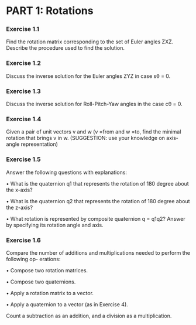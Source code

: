 # PART 1: Rotations
### Exercise 1.1
Find the rotation matrix corresponding to the set of Euler angles ZXZ. Describe the procedure used to find the solution.
### Exercise 1.2
Discuss the inverse solution for the Euler angles ZYZ in case sθ = 0.
### Exercise 1.3
Discuss the inverse solution for Roll-Pitch-Yaw angles in the case cθ = 0.
### Exercise 1.4
Given a pair of unit vectors v and w (v =from and w =to, find the minimal rotation that
brings v in w.
(SUGGESTION: use your knowledge on axis-angle representation)
### Exercise 1.5
Answer the following questions with explanations:

• What is the quaternion q1 that represents the rotation of 180 degree about the x-axis?

• What is the quaternion q2 that represents the rotation of 180 degree about the z-axis?

• What rotation is represented by composite quaternion q = q1q2? Answer by specifying
its rotation angle and axis.

### Exercise 1.6
Compare the number of additions and multiplications needed to perform the following op-
erations:

• Compose two rotation matrices.

• Compose two quaternions.

• Apply a rotation matrix to a vector.

• Apply a quaternion to a vector (as in Exercise 4).

Count a subtraction as an addition, and a division as a multiplication.
